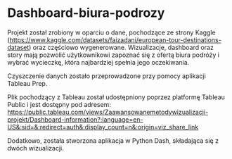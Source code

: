 # Dashboard-biura-podrozy

Projekt został zrobiony w oparciu o dane, pochodzące ze strony Kaggle (https://www.kaggle.com/datasets/faizadani/european-tour-destinations-dataset) oraz częściowo wygenerowane. 
Wizualizacje, dashboard oraz story mają pozwolić użytkownikowi zapoznać się z ofertą biura podróży i wybrać wycieczkę, która najbardziej spełnia jego oczekiwania.

Czyszczenie danych zostało przeprowadzone przy pomocy aplikacji Tableau Prep.

Plik pochodzący z Tableau został udostępniony poprzez platformę Tableau Public i jest dostępny pod adresem:
https://public.tableau.com/views/Zaawansowanemetodywizualizacji-projekt/Dashboard-information?:language=en-US&:sid=&:redirect=auth&:display_count=n&:origin=viz_share_link

Dodatkowo, została stworzona aplikacja w Python Dash, składająca się z dwóch wizualizacji.
